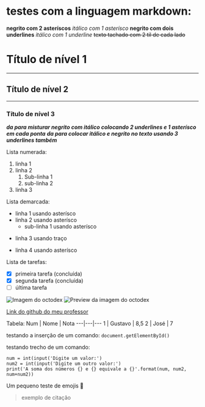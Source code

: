 
# testes com a linguagem markdown:

**negrito com 2 asteríscos**
*itálico com 1 asterísco*
__negrito com dois underlines__
_itálico com 1 underline_
~~texto tachado com 2 til de cada lado~~
# Título de nível 1
***
## Título de nível 2
---
### Título de nível 3
__*da para misturar negrito com itálico colocando 2 underlines e 1 asterísco em cada ponta*__
___da para colocar itálico e negrito no texto usando 3 underlines também___

Lista numerada:
1. linha 1
2. linha 2
   1. Sub-linha 1
   1. sub-linha 2
1. linha 3

Lista demarcada:
* linha 1 usando asterísco
* linha 2 usando asterísco
   * sub-linha 1 usando asterísco
- linha 3 usando traço
* linha 4 usando asterísco

Lista de tarefas:
- [x] primeira tarefa (concluída)
- [x] segunda tarefa (concluída)
- [ ] última tarefa

![Imagem do octodex](https://octodex.github.com/privateinvestocat/)
![Preview da imagem do octodex](https://user-images.githubusercontent.com/74397585/110012574-6f417e80-7cff-11eb-8e63-58926c2b036c.jpg)

[Link do github do meu professor](https://github.com/gustavoguanabara)

Tabela:
Num | Nome | Nota
---|---|---
1 | Gustavo | 8,5
2 | José | 7

testando a inserção de um comando:
`document.getElementById()`

testando trecho de um comando:
```
num = int(input('Digite um valor:')
num2 = int(input('Digite um outro valor:')
print('A soma dos números {} e {} equivale a {}'.format(num, num2, num+num2))
```

Um pequeno teste de emojis :mount_fuji:

> exemplo de citação


